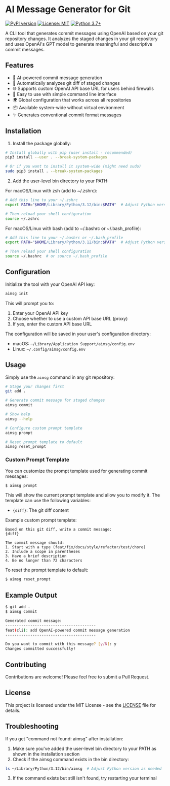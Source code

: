 # AI Message Generator for Git

[![PyPI version](https://badge.fury.io/py/aimsg.svg)](https://badge.fury.io/py/aimsg)
[![License: MIT](https://img.shields.io/badge/License-MIT-yellow.svg)](https://opensource.org/licenses/MIT)
[![Python 3.7+](https://img.shields.io/badge/python-3.7+-blue.svg)](https://www.python.org/downloads/)

A CLI tool that generates commit messages using OpenAI based on your git repository changes. It analyzes the staged changes in your git repository and uses OpenAI's GPT model to generate meaningful and descriptive commit messages.

## Features

- 🤖 AI-powered commit message generation
- 🔄 Automatically analyzes git diff of staged changes
- 🌐 Supports custom OpenAI API base URL for users behind firewalls
- 🚀 Easy to use with simple command line interface
- 🌍 Global configuration that works across all repositories
- 📦 Available system-wide without virtual environment
- ✨ Generates conventional commit format messages

## Installation

1. Install the package globally:
```bash
# Install globally with pip (user install - recommended)
pip3 install --user . --break-system-packages

# Or if you want to install it system-wide (might need sudo)
sudo pip3 install . --break-system-packages
```

2. Add the user-level bin directory to your PATH:

For macOS/Linux with zsh (add to ~/.zshrc):
```bash
# Add this line to your ~/.zshrc
export PATH="$HOME/Library/Python/3.12/bin:$PATH"  # Adjust Python version as needed

# Then reload your shell configuration
source ~/.zshrc
```

For macOS/Linux with bash (add to ~/.bashrc or ~/.bash_profile):
```bash
# Add this line to your ~/.bashrc or ~/.bash_profile
export PATH="$HOME/Library/Python/3.12/bin:$PATH"  # Adjust Python version as needed

# Then reload your shell configuration
source ~/.bashrc  # or source ~/.bash_profile
```

## Configuration

Initialize the tool with your OpenAI API key:
```bash
aimsg init
```

This will prompt you to:
1. Enter your OpenAI API key
2. Choose whether to use a custom API base URL (proxy)
3. If yes, enter the custom API base URL

The configuration will be saved in your user's configuration directory:
- macOS: `~/Library/Application Support/aimsg/config.env`
- Linux: `~/.config/aimsg/config.env`

## Usage

Simply use the `aimsg` command in any git repository:

```bash
# Stage your changes first
git add .

# Generate commit message for staged changes
aimsg commit

# Show help
aimsg --help

# Configure custom prompt template
aimsg prompt

# Reset prompt template to default
aimsg reset_prompt
```

### Custom Prompt Template

You can customize the prompt template used for generating commit messages:

```bash
$ aimsg prompt
```

This will show the current prompt template and allow you to modify it. The template can use the following variables:
- `{diff}`: The git diff content

Example custom prompt template:
```
Based on this git diff, write a commit message:
{diff}

The commit message should:
1. Start with a type (feat/fix/docs/style/refactor/test/chore)
2. Include a scope in parentheses
3. Have a brief description
4. Be no longer than 72 characters
```

To reset the prompt template to default:
```bash
$ aimsg reset_prompt
```

## Example Output

```bash
$ git add .
$ aimsg commit

Generated commit message:
----------------------------------------
feat(cli): add OpenAI-powered commit message generation
----------------------------------------

Do you want to commit with this message? [y/N]: y
Changes committed successfully!
```

## Contributing

Contributions are welcome! Please feel free to submit a Pull Request.

## License

This project is licensed under the MIT License - see the [LICENSE](LICENSE) file for details.

## Troubleshooting

If you get "command not found: aimsg" after installation:
1. Make sure you've added the user-level bin directory to your PATH as shown in the installation section
2. Check if the aimsg command exists in the bin directory:
```bash
ls ~/Library/Python/3.12/bin/aimsg  # Adjust Python version as needed
```
3. If the command exists but still isn't found, try restarting your terminal
